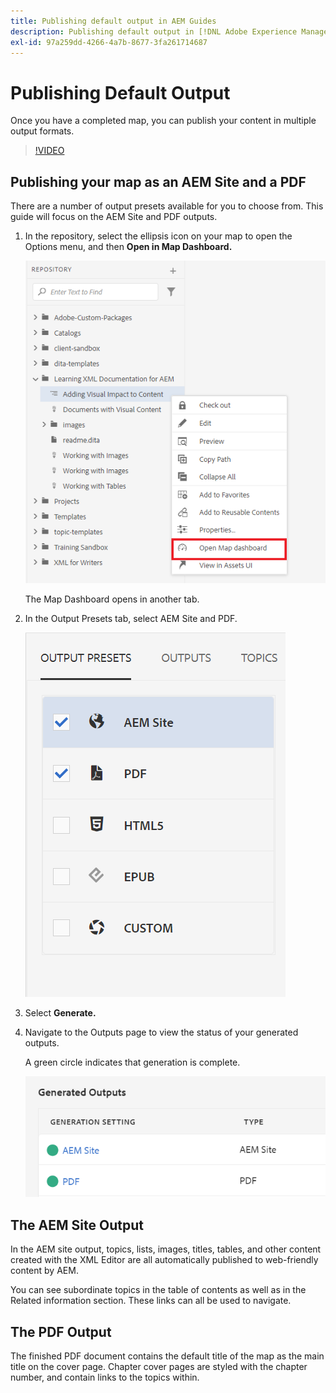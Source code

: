 ```yaml
---
title: Publishing default output in AEM Guides
description: Publishing default output in [!DNL Adobe Experience Manager Guides]
exl-id: 97a259dd-4266-4a7b-8677-3fa261714687
---
```

# Publishing Default Output

Once you have a completed map, you can publish your content in multiple output formats.

>[!VIDEO](https://video.tv.adobe.com/v/336662?quality=12&learn=on)

## Publishing your map as an AEM Site and a PDF

There are a number of output presets available for you to choose from. This guide will focus on the AEM Site and PDF outputs.

1. In the repository, select the ellipsis icon on your map to open the Options menu, and then **Open in Map Dashboard.**

   ![Open in Map Dashboard](images/lesson-9/map-dashboard-with-markings.png)

   The Map Dashboard opens in another tab.

1. In the Output Presets tab, select AEM Site and PDF.

   ![Output Presets](images/lesson-9/pdf-aem.png)

1. Select **Generate.**

1. Navigate to the Outputs page to view the status of your generated outputs.

   A green circle indicates that generation is complete.

   ![Output generation complete](images/lesson-9/green-circle.png)

## The AEM Site Output

In the AEM site output, topics, lists, images, titles, tables, and other content created with the XML Editor are all automatically published to web-friendly content by AEM.

You can see subordinate topics in the table of contents as well as in the Related information section. These links can all be used to navigate.

## The PDF Output

The finished PDF document contains the default title of the map as the main title on the cover page. Chapter cover pages are styled with the chapter number, and contain links to the topics within.
